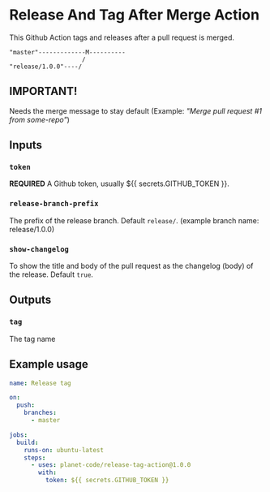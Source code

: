 # Release And Tag After Merge Action

This Github Action tags and releases after a pull request is merged.

```
"master"-------------M----------
                    /
"release/1.0.0"----/
```

## IMPORTANT!

Needs the merge message to stay default (Example: _"Merge pull request #1 from some-repo"_)

## Inputs

### `token`

**REQUIRED** A Github token, usually ${{ secrets.GITHUB_TOKEN }}.

### `release-branch-prefix`

The prefix of the release branch. Default `release/`. (example branch name: release/1.0.0)

### `show-changelog`

To show the title and body of the pull request as the changelog (body) of the release. Default `true`.

## Outputs

### `tag`

The tag name

## Example usage

```yaml
name: Release tag

on:
  push:
    branches:
      - master

jobs:
  build:
    runs-on: ubuntu-latest
    steps:
      - uses: planet-code/release-tag-action@1.0.0
        with:
          token: ${{ secrets.GITHUB_TOKEN }}
```
